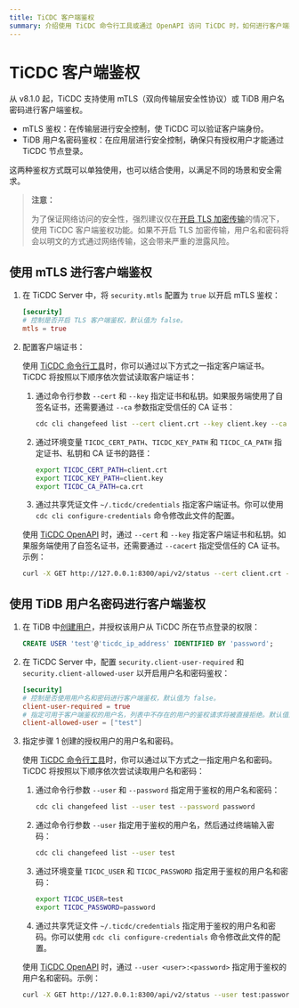 ```yaml
---
title: TiCDC 客户端鉴权
summary: 介绍使用 TiCDC 命令行工具或通过 OpenAPI 访问 TiCDC 时，如何进行客户端鉴权。
---
```


# TiCDC 客户端鉴权

从 v8.1.0 起，TiCDC 支持使用 mTLS（双向传输层安全性协议）或 TiDB 用户名密码进行客户端鉴权。

- mTLS 鉴权：在传输层进行安全控制，使 TiCDC 可以验证客户端身份。
- TiDB 用户名密码鉴权：在应用层进行安全控制，确保只有授权用户才能通过 TiCDC 节点登录。

这两种鉴权方式既可以单独使用，也可以结合使用，以满足不同的场景和安全需求。

> **注意：**
>
> 为了保证网络访问的安全性，强烈建议仅在[开启 TLS 加密传输](/enable-tls-between-clients-and-servers.md)的情况下，使用 TiCDC 客户端鉴权功能。如果不开启 TLS 加密传输，用户名和密码将会以明文的方式通过网络传输，这会带来严重的泄露风险。

## 使用 mTLS 进行客户端鉴权

1. 在 TiCDC Server 中，将 `security.mtls` 配置为 `true` 以开启 mTLS 鉴权：

    ```toml
    [security]
    # 控制是否开启 TLS 客户端鉴权，默认值为 false。
    mtls = true
    ```

2. 配置客户端证书：

    <SimpleTab groupId="cdc">
    <div label="TiCDC 命令行工具" value="cdc-cli">

    使用 [TiCDC 命令行工具](/ticdc/ticdc-manage-changefeed.md)时，你可以通过以下方式之一指定客户端证书。TiCDC 将按照以下顺序依次尝试读取客户端证书：

    1. 通过命令行参数 `--cert` 和 `--key` 指定证书和私钥。如果服务端使用了自签名证书，还需要通过 `--ca` 参数指定受信任的 CA 证书：

        ```bash
        cdc cli changefeed list --cert client.crt --key client.key --ca ca.crt
        ```

    2. 通过环境变量 `TICDC_CERT_PATH`、`TICDC_KEY_PATH` 和 `TICDC_CA_PATH` 指定证书、私钥和 CA 证书的路径：

        ```bash
        export TICDC_CERT_PATH=client.crt
        export TICDC_KEY_PATH=client.key
        export TICDC_CA_PATH=ca.crt
        ```

    3. 通过共享凭证文件 `~/.ticdc/credentials` 指定客户端证书。你可以使用 `cdc cli configure-credentials` 命令修改此文件的配置。

    </div>

    <div label="TiCDC OpenAPI" value="cdc-api">

    使用 [TiCDC OpenAPI](/ticdc/ticdc-open-api-v2.md) 时，通过 `--cert` 和 `--key` 指定客户端证书和私钥。如果服务端使用了自签名证书，还需要通过 `--cacert` 指定受信任的 CA 证书。示例：

    ```bash
    curl -X GET http://127.0.0.1:8300/api/v2/status --cert client.crt --key client.key --cacert ca.crt
    ```

    </div>
    </SimpleTab>

## 使用 TiDB 用户名密码进行客户端鉴权

1. 在 TiDB 中[创建用户](/sql-statements/sql-statement-create-user.md)，并授权该用户从 TiCDC 所在节点登录的权限：

    ```sql
    CREATE USER 'test'@'ticdc_ip_address' IDENTIFIED BY 'password';
    ```

2. 在 TiCDC Server 中，配置 `security.client-user-required` 和 `security.client-allowed-user` 以开启用户名和密码鉴权：

    ```toml
    [security]
    # 控制是否使用用户名和密码进行客户端鉴权，默认值为 false。
    client-user-required = true
    # 指定可用于客户端鉴权的用户名，列表中不存在的用户的鉴权请求将被直接拒绝。默认值为 null。
    client-allowed-user = ["test"]
    ```

3. 指定步骤 1 创建的授权用户的用户名和密码。

    <SimpleTab groupId="cdc">
    <div label="TiCDC 命令行工具" value="cdc-cli">

    使用 [TiCDC 命令行工具](/ticdc/ticdc-manage-changefeed.md)时，你可以通过以下方式之一指定用户名和密码。TiCDC 将按照以下顺序依次尝试读取用户名和密码：

    1. 通过命令行参数 `--user` 和 `--password` 指定用于鉴权的用户名和密码：

        ```bash
        cdc cli changefeed list --user test --password password
        ```

    2. 通过命令行参数 `--user` 指定用于鉴权的用户名，然后通过终端输入密码：

        ```bash
        cdc cli changefeed list --user test
        ```

    3. 通过环境变量 `TICDC_USER` 和 `TICDC_PASSWORD` 指定用于鉴权的用户名和密码：

        ```bash
        export TICDC_USER=test
        export TICDC_PASSWORD=password
        ```

    4. 通过共享凭证文件 `~/.ticdc/credentials` 指定用于鉴权的用户名和密码。你可以使用 `cdc cli configure-credentials` 命令修改此文件的配置。

    </div>

    <div label="TiCDC OpenAPI" value="cdc-api">

    使用 [TiCDC OpenAPI](/ticdc/ticdc-open-api-v2.md) 时，通过 `--user <user>:<password>` 指定用于鉴权的用户名和密码。示例：

    ```bash
    curl -X GET http://127.0.0.1:8300/api/v2/status --user test:password
    ```

    </div>
    </SimpleTab>
